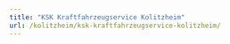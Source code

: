 ```yaml
---
title: "KSK Kraftfahrzeugservice Kolitzheim"
url: /kolitzheim/ksk-kraftfahrzeugservice-kolitzheim/
---
```

